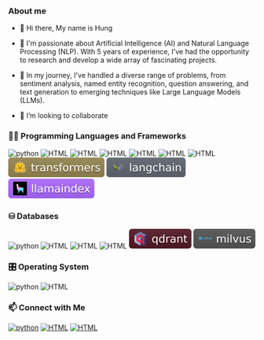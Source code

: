 <h3> About me</h3>

* 👋 Hi there, My name is Hung

* 👀 I'm passionate about Artificial Intelligence (AI) and Natural Language Processing (NLP). With 5 years of experience,
  I've had the opportunity to research and develop a wide array of fascinating projects.

* 🌱 In my journey, I've handled a diverse range of problems, from sentiment analysis, named entity recognition, question
  answering, and text generation to emerging techniques like Large Language Models (LLMs).

* 💞️ I’m looking to collaborate

<h3>👨‍💻 Programming Languages and Frameworks</h3>


<p>
    <img alt="python" src="https://img.shields.io/badge/python-3670A0?logo=python&logoColor=ffdd54">
    <img alt="HTML" src="https://img.shields.io/badge/PyTorch-%23EE4C2C.svg?logo=PyTorch&logoColor=white">
    <img alt="HTML" src="https://img.shields.io/badge/flask-%23000.svg?logo=flask&logoColor=white">
    <img alt="HTML" src="https://img.shields.io/badge/scikit--learn-%23F7931E.svg?logo=scikit-learn&logoColor=white">
    <img alt="HTML" src="https://img.shields.io/badge/pandas-%23150458.svg?logo=pandas&logoColor=white">
    <img alt="HTML" src="https://img.shields.io/badge/numpy-%23013243.svg?logo=numpy&logoColor=white">
    <img alt="HTML" src="https://img.shields.io/badge/FastAPI-009688?logo=FastAPI&logoColor=white">
    <img alt="HTML" src="./assets/transformers.svg">
    <img alt="HTML" src="./assets/langchain.svg">
    <img alt="HTML" src="./assets/llamaindex.svg">

</p>


<h3>⛁ Databases</h3>


<p>
    <img alt="python" src="https://img.shields.io/badge/mysql-%2300f.svg?logo=mysql&logoColor=white">
    <img alt="HTML" src="https://img.shields.io/badge/redis-%23DD0031.svg?logo=redis&logoColor=white">
    <img alt="HTML" src="https://img.shields.io/badge/-ElasticSearch-005571?logo=elasticsearch">
    <img alt="HTML" src="https://img.shields.io/badge/sqlite-%2307405e.svg?logo=sqlite&logoColor=white">
    <img alt="HTML" src="./assets/qdrant.svg">
    <img alt="HTML" src="./assets/milvus.svg">

</p>

<h3>🎛️ Operating System</h3>
<p>
    <img alt="python" src="https://img.shields.io/badge/mac%20os-000000?logo=macos&logoColor=F0F0F0">
    <img alt="HTML" src="https://img.shields.io/badge/Ubuntu-E95420?logo=ubuntu&logoColor=white">
</p>


<h3>📫 Connect with Me</h3>
<p>
    <a href="https://www.linkedin.com/in/hungnm-ai/"><img alt="python" src="https://img.shields.io/badge/linkedin-%230077B5.svg?logo=linkedin&logoColor=white"></a>
    <a href="mailto:hungmanh.hust@gmail.com"><img alt="HTML" src="https://img.shields.io/badge/Gmail-D14836?logo=gmail&logoColor=white"></a>
    <a href="https://telegram.me/hungnmai"><img alt="HTML" src="https://img.shields.io/badge/Telegram-2CA5E0?logo=telegram&logoColor=white"></a>
</p>

